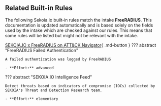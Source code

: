 ## Related Built-in Rules

The following Sekoia.io built-in rules match the intake **FreeRADIUS**. This documentation is updated automatically and is based solely on the fields used by the intake which are checked against our rules. This means that some rules will be listed but might not be relevant with the intake.

[SEKOIA.IO x FreeRADIUS on ATT&CK Navigator](https://mitre-attack.github.io/attack-navigator/#layerURL=https%3A%2F%2Fraw.githubusercontent.com%2FSEKOIA-IO%2Fdocumentation%2Fmain%2F_shared_content%2Foperations_center%2Fdetection%2Fgenerated%2Fattack_aeb7d407-db57-44b2-90b6-7df6738d5d7f_do_not_edit_manually.json){ .md-button }
??? abstract "FreeRADIUS Failed Authentication"
    
    A failed authentication was logged by FreeRADIUS 
    
    - **Effort:** advanced

??? abstract "SEKOIA.IO Intelligence Feed"
    
    Detect threats based on indicators of compromise (IOCs) collected by SEKOIA's Threat and Detection Research team.
    
    - **Effort:** elementary
